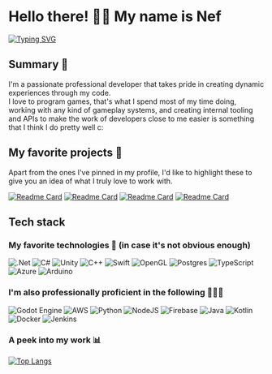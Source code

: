 # Hello there! 👋🏻 My name is Nef

[![Typing SVG](https://readme-typing-svg.demolab.com?font=Fira+Code&size=28&pause=1000&color=F75035&random=false&width=435&lines=Game+%26+Software+Developer;C%23+%26+C%2B%2B+Enthusiast)](https://git.io/typing-svg)
## Summary 📖
I'm a passionate professional developer that takes pride in creating dynamic experiences through my code.
<br>
I love to program games, that's what I spend most of my time doing, working with any kind of gameplay systems, and creating internal tooling and APIs to make the work of developers close to me easier is something that I think I do pretty well c:
## My favorite projects 🤖
Apart from the ones I've pinned in my profile, I'd like to highlight these to give you an idea of what I truly love to work with.

[![Readme Card](https://github-readme-stats.vercel.app/api/pin/?username=Hush-Engine&repo=Hush-Engine&theme=darcula)](https://github.com/Unnamed-engine/unamed-engine)
[![Readme Card](https://github-readme-stats.vercel.app/api/pin/?username=Kyn21kx&repo=LD53&theme=darcula)](https://github.com/Kyn21kx/LD53)
[![Readme Card](https://github-readme-stats.vercel.app/api/pin/?username=Kyn21kx&repo=SpartanTasks&theme=darcula)](https://github.com/Kyn21kx/SpartanTasks)
[![Readme Card](https://github-readme-stats.vercel.app/api/pin/?username=Kyn21kx&repo=Red-Hazel&theme=darcula)](https://github.com/Kyn21kx/Red-Hazel)
## Tech stack
### My favorite technologies 🩷 (in case it's not obvious enough)
![.Net](https://img.shields.io/badge/.NET-5C2D91?style=for-the-badge&logo=.net&logoColor=white) ![C#](https://img.shields.io/badge/c%23-%23239120.svg?style=for-the-badge&logo=csharp&logoColor=white)
![Unity](https://img.shields.io/badge/unity-%23000000.svg?style=for-the-badge&logo=unity&logoColor=white)
![C++](https://img.shields.io/badge/c++-%2300599C.svg?style=for-the-badge&logo=c%2B%2B&logoColor=white)
![Swift](https://img.shields.io/badge/swift-F54A2A?style=for-the-badge&logo=swift&logoColor=white)  ![OpenGL](https://img.shields.io/badge/OpenGL-%23FFFFFF.svg?style=for-the-badge&logo=opengl) ![Postgres](https://img.shields.io/badge/postgres-%23316192.svg?style=for-the-badge&logo=postgresql&logoColor=white) ![TypeScript](https://img.shields.io/badge/typescript-%23007ACC.svg?style=for-the-badge&logo=typescript&logoColor=white)
![Azure](https://img.shields.io/badge/azure-%230072C6.svg?style=for-the-badge&logo=microsoftazure&logoColor=white)
![Arduino](https://img.shields.io/badge/-Arduino-00979D?style=for-the-badge&logo=Arduino&logoColor=white)
### I'm also professionally proficient in the following 👨🏻‍💻
![Godot Engine](https://img.shields.io/badge/GODOT-%23FFFFFF.svg?style=for-the-badge&logo=godot-engine)
![AWS](https://img.shields.io/badge/AWS-%23FF9900.svg?style=for-the-badge&logo=amazon-aws&logoColor=white)
![Python](https://img.shields.io/badge/python-3670A0?style=for-the-badge&logo=python&logoColor=ffdd54)
![NodeJS](https://img.shields.io/badge/node.js-6DA55F?style=for-the-badge&logo=node.js&logoColor=white)
![Firebase](https://img.shields.io/badge/firebase-%23039BE5.svg?style=for-the-badge&logo=firebase)
![Java](https://img.shields.io/badge/java-%23ED8B00.svg?style=for-the-badge&logo=openjdk&logoColor=white)
![Kotlin](https://img.shields.io/badge/kotlin-%237F52FF.svg?style=for-the-badge&logo=kotlin&logoColor=white)
![Docker](https://img.shields.io/badge/docker-%230db7ed.svg?style=for-the-badge&logo=docker&logoColor=white)
![Jenkins](https://img.shields.io/badge/jenkins-%232C5263.svg?style=for-the-badge&logo=jenkins&logoColor=white)

### A peek into my work 📊
[![Top Langs](https://github-readme-stats.vercel.app/api/top-langs/?username=Kyn21kx&hide=javascript,html,hy,php&exclude_repo=https://github.com/Kyn21kx/BackupLaravel,https://github.com/Kyn21kx/LaravelHelp&theme=darcula )](https://github.com/anuraghazra/github-readme-stats)
